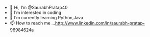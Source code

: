 - 👋 Hi, I’m @SaurabhPratap40
- 👀 I’m interested in coding 
- 🌱 I’m currently learning Python,Java
- 📫 How to reach me ...http://www.linkedin.com/in/saurabh-pratap-96984624a

<!---
SaurabhPratap40/SaurabhPratap40 is a ✨ special ✨ repository because its `README.md` (this file) appears on your GitHub profile.
You can click the Preview link to take a look at your changes.
--->
